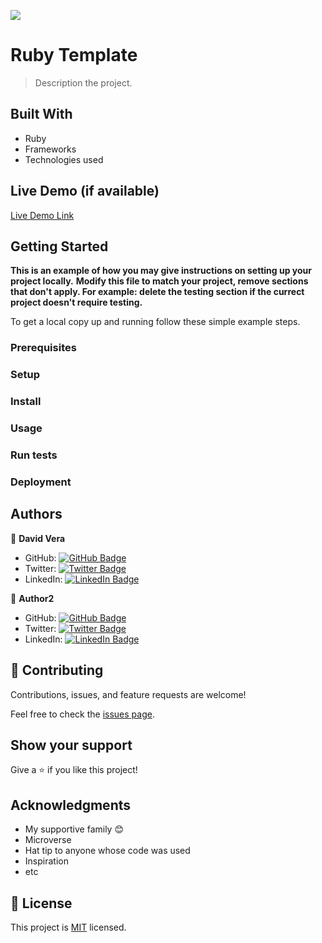 ![](https://img.shields.io/badge/Microverse-blueviolet)

# Ruby Template

> Description the project.


## Built With

- Ruby
- Frameworks
- Technologies used

## Live Demo (if available)

[Live Demo Link](https://livedemo.com)


## Getting Started

**This is an example of how you may give instructions on setting up your project locally.**
**Modify this file to match your project, remove sections that don't apply. For example: delete the testing section if the currect project doesn't require testing.**


To get a local copy up and running follow these simple example steps.

### Prerequisites

### Setup

### Install

### Usage

### Run tests

### Deployment



## Authors

👤 **David Vera**

- GitHub: [![GitHub Badge](https://img.shields.io/badge/-indigodavid-white?logo=GitHub&logoColor=181717&style=plastic)](https://github.com/indigodavid)
- Twitter: [![Twitter Badge](https://img.shields.io/badge/-indigo1987-white?logo=Twitter&logoColor=1DA1F2&style=plastic)](https://twitter.com/indigo1987)
- LinkedIn: [![LinkedIn Badge](https://img.shields.io/badge/-davidveracastillo-white?logo=LinkedIn&logoColor=1DA1F2&style=plastic)](https://linkedin.com/in/david-vera-castillo-001b5756/)

👤 **Author2**

- GitHub: [![GitHub Badge](https://img.shields.io/badge/-github-white?logo=GitHub&logoColor=181717&style=plastic)](https://github.com/github)
- Twitter: [![Twitter Badge](https://img.shields.io/badge/-twitter-white?logo=Twitter&logoColor=1DA1F2&style=plastic)](https://twitter.com/twitter)
- LinkedIn: [![LinkedIn Badge](https://img.shields.io/badge/-linkedin-white?logo=LinkedIn&logoColor=1DA1F2&style=plastic)](https://linkedin.com/in/linkedin/)

## 🤝 Contributing

Contributions, issues, and feature requests are welcome!

Feel free to check the [issues page](../../issues/).

## Show your support

Give a ⭐️ if you like this project!

## Acknowledgments

- My supportive family 😊
- Microverse
- Hat tip to anyone whose code was used
- Inspiration
- etc

## 📝 License

This project is [MIT](./LICENSE) licensed.
